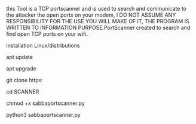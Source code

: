 this Tool is a TCP portscanner and is used to search and communicate to the attacker the open ports on your modem, I DO NOT ASSUME ANY RESPONSIBILITY FOR THE USE YOU WILL MAKE OF IT, THE PROGRAM IS WRITTEN TO INFORMATION PURPOSE.PortScanner created to search and find open TCP ports on your wifi.

installation Linux/distributions

apt update

apt upgrade

git clone https:

cd SCANNER

chmod +x sabbaportscanner.py


python3 sabbaportscanner.py


